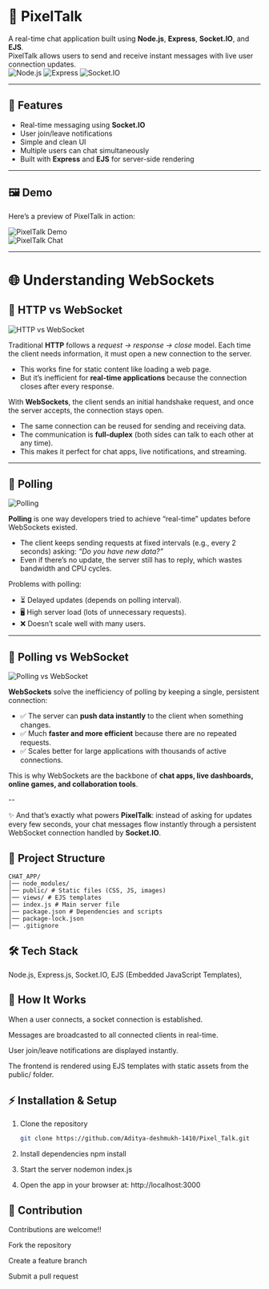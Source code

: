 # 💬 PixelTalk  
A real-time chat application built using **Node.js**, **Express**, **Socket.IO**, and **EJS**.  
PixelTalk allows users to send and receive instant messages with live user connection updates.  
![Node.js](https://img.shields.io/badge/Node.js-16.x-green)
![Express](https://img.shields.io/badge/Express.js-4.x-lightgrey)
![Socket.IO](https://img.shields.io/badge/Socket.IO-v4-blue)


---

## 🚀 Features
- Real-time messaging using **Socket.IO**  
- User join/leave notifications  
- Simple and clean UI  
- Multiple users can chat simultaneously  
- Built with **Express** and **EJS** for server-side rendering  

---

## 🖼️ Demo
Here’s a preview of PixelTalk in action:  

![PixelTalk Demo](/public/image1.png)  
![PixelTalk Chat](/public/image2.png)  

---

# 🌐 Understanding WebSockets

## 🔹 HTTP vs WebSocket  
![HTTP vs WebSocket](assets/img1.png)  

Traditional **HTTP** follows a *request → response → close* model. Each time the client needs information, it must open a new connection to the server.  
- This works fine for static content like loading a web page.  
- But it’s inefficient for **real-time applications** because the connection closes after every response.  

With **WebSockets**, the client sends an initial handshake request, and once the server accepts, the connection stays open.  
- The same connection can be reused for sending and receiving data.  
- The communication is **full-duplex** (both sides can talk to each other at any time).  
- This makes it perfect for chat apps, live notifications, and streaming.  

---

## 🔹 Polling  
![Polling](assets/img2.png)  

**Polling** is one way developers tried to achieve “real-time” updates before WebSockets existed.  
- The client keeps sending requests at fixed intervals (e.g., every 2 seconds) asking: *“Do you have new data?”*  
- Even if there’s no update, the server still has to reply, which wastes bandwidth and CPU cycles.  

Problems with polling:  
- ⏳ Delayed updates (depends on polling interval).  
- 🖥️ High server load (lots of unnecessary requests).  
- ❌ Doesn’t scale well with many users.  

---

## 🔹 Polling vs WebSocket  
![Polling vs WebSocket](assets/img3.png)  

**WebSockets** solve the inefficiency of polling by keeping a single, persistent connection:  
- ✅ The server can **push data instantly** to the client when something changes.  
- ✅ Much **faster and more efficient** because there are no repeated requests.  
- ✅ Scales better for large applications with thousands of active connections.  

This is why WebSockets are the backbone of **chat apps, live dashboards, online games, and collaboration tools**.  

--

✨ And that’s exactly what powers **PixelTalk**: instead of asking for updates every few seconds, your chat messages flow instantly through a persistent WebSocket connection handled by **Socket.IO**.  


## 📂 Project Structure
```
CHAT_APP/
│── node_modules/
│── public/ # Static files (CSS, JS, images)
│── views/ # EJS templates
│── index.js # Main server file
│── package.json # Dependencies and scripts
│── package-lock.json
│── .gitignore
```

## 🛠️ Tech Stack

Node.js,
Express.js,
Socket.IO,
EJS (Embedded JavaScript Templates),

## 📌 How It Works

When a user connects, a socket connection is established.

Messages are broadcasted to all connected clients in real-time.

User join/leave notifications are displayed instantly.

The frontend is rendered using EJS templates with static assets from the public/ folder.

## ⚡ Installation & Setup
1. Clone the repository  
   ```bash
   git clone https://github.com/Aditya-deshmukh-1410/Pixel_Talk.git

2. Install dependencies
    npm install   

3. Start the server
   nodemon index.js

4. Open the app in your browser at:
    http://localhost:3000


## 🤝 Contribution 

Contributions are welcome!!

Fork the repository

Create a feature branch

Submit a pull request

